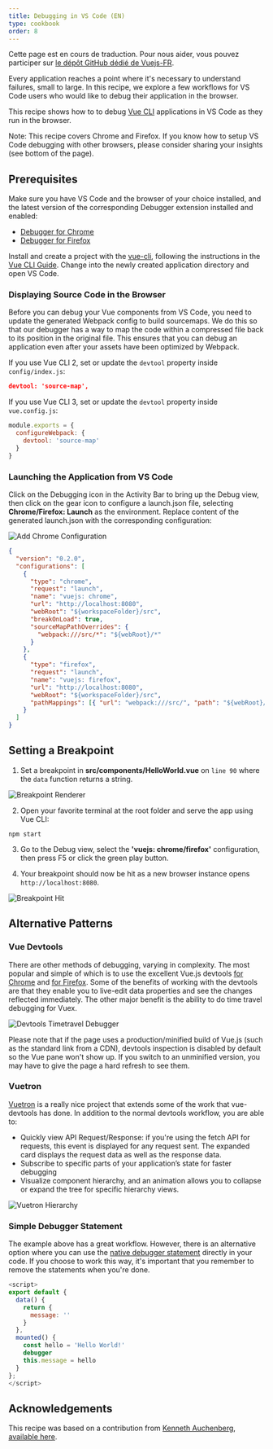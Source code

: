 ```yaml
---
title: Debugging in VS Code (EN)
type: cookbook
order: 8
---
```


<p>Cette page est en cours de traduction. Pour nous aider, vous pouvez participer sur <a href="https://github.com/vuejs-fr/vuejs.org" target="_blank">le dépôt GitHub dédié de Vuejs-FR</a>.</p><p>Every application reaches a point where it's necessary to understand failures, small to large. In this recipe, we explore a few workflows for VS Code users who would like to debug their application in the browser.</p>

This recipe shows how to to debug [Vue CLI](https://github.com/vuejs/vue-cli) applications in VS Code as they run in the browser.

<p class="tip">Note: This recipe covers Chrome and Firefox. If you know how to setup VS Code debugging with other browsers, please consider sharing your insights (see bottom of the page).</p>

## Prerequisites

Make sure you have VS Code and the browser of your choice installed, and the latest version of the corresponding Debugger extension installed and enabled:

* [Debugger for Chrome](https://marketplace.visualstudio.com/items?itemName=msjsdiag.debugger-for-chrome)
* [Debugger for Firefox](https://marketplace.visualstudio.com/items?itemName=hbenl.vscode-firefox-debug)

Install and create a project with the [vue-cli](https://github.com/vuejs/vue-cli), following the instructions in the [Vue CLI Guide](https://cli.vuejs.org/). Change into the newly created application directory and open VS Code.

### Displaying Source Code in the Browser

Before you can debug your Vue components from VS Code, you need to update the generated Webpack config to build sourcemaps. We do this so that our debugger has a way to map the code within a compressed file back to its position in the original file. This ensures that you can debug an application even after your assets have been optimized by Webpack.

If you use Vue CLI 2, set or update the `devtool` property inside `config/index.js`:

```json
devtool: 'source-map',
```

If you use Vue CLI 3, set or update the `devtool` property inside `vue.config.js`:

```js
module.exports = {
  configureWebpack: {
    devtool: 'source-map'
  }
}
```

### Launching the Application from VS Code

Click on the Debugging icon in the Activity Bar to bring up the Debug view, then click on the gear icon to configure a launch.json file, selecting **Chrome/Firefox: Launch** as the environment. Replace content of the generated launch.json with the corresponding configuration:

![Add Chrome Configuration](/images/config_add.png)

```json
{
  "version": "0.2.0",
  "configurations": [
    {
      "type": "chrome",
      "request": "launch",
      "name": "vuejs: chrome",
      "url": "http://localhost:8080",
      "webRoot": "${workspaceFolder}/src",
      "breakOnLoad": true,
      "sourceMapPathOverrides": {
        "webpack:///src/*": "${webRoot}/*"
      }
    },
    {
      "type": "firefox",
      "request": "launch",
      "name": "vuejs: firefox",
      "url": "http://localhost:8080",
      "webRoot": "${workspaceFolder}/src",
      "pathMappings": [{ "url": "webpack:///src/", "path": "${webRoot}/" }]
    }
  ]
}
```

## Setting a Breakpoint

1.  Set a breakpoint in **src/components/HelloWorld.vue** on `line 90` where the `data` function returns a string.

  ![Breakpoint Renderer](/images/breakpoint_set.png)

2.  Open your favorite terminal at the root folder and serve the app using Vue CLI:

  ```
  npm start
  ```

3.  Go to the Debug view, select the **'vuejs: chrome/firefox'** configuration, then press F5 or click the green play button.

4.  Your breakpoint should now be hit as a new browser instance opens `http://localhost:8080`.

  ![Breakpoint Hit](/images/breakpoint_hit.png)

## Alternative Patterns

### Vue Devtools

There are other methods of debugging, varying in complexity. The most popular and simple of which is to use the excellent Vue.js devtools [for Chrome](https://chrome.google.com/webstore/detail/vuejs-devtools/nhdogjmejiglipccpnnnanhbledajbpd) and [for Firefox](https://addons.mozilla.org/en-US/firefox/addon/vue-js-devtools/). Some of the benefits of working with the devtools are that they enable you to live-edit data properties and see the changes reflected immediately. The other major benefit is the ability to do time travel debugging for Vuex.

![Devtools Timetravel Debugger](/images/devtools-timetravel.gif)

<p class="tip">Please note that if the page uses a production/minified build of Vue.js (such as the standard link from a CDN), devtools inspection is disabled by default so the Vue pane won't show up. If you switch to an unminified version, you may have to give the page a hard refresh to see them.</p>

### Vuetron

[Vuetron](http://vuetron.io/) is a really nice project that extends some of the work that vue-devtools has done. In addition to the normal devtools workflow, you are able to:

* Quickly view API Request/Response: if you're using the fetch API for requests, this event is displayed for any request sent. The expanded card displays the request data as well as the response data.
* Subscribe to specific parts of your application’s state for faster debugging
* Visualize component hierarchy, and an animation allows you to collapse or expand the tree for specific hierarchy views.

![Vuetron Hierarchy](/images/vuetron-hierarchy.gif)

### Simple Debugger Statement

The example above has a great workflow. However, there is an alternative option where you can use the [native debugger statement](https://developer.mozilla.org/en-US/docs/Web/JavaScript/Reference/Statements/debugger) directly in your code. If you choose to work this way, it's important that you remember to remove the statements when you're done.

```js
<script>
export default {
  data() {
    return {
      message: ''
    }
  },
  mounted() {
    const hello = 'Hello World!'
    debugger
    this.message = hello
  }
};
</script>
```

## Acknowledgements

This recipe was based on a contribution from [Kenneth Auchenberg](https://twitter.com/auchenberg), [available here](https://github.com/Microsoft/VSCode-recipes/tree/master/vuejs-cli).
